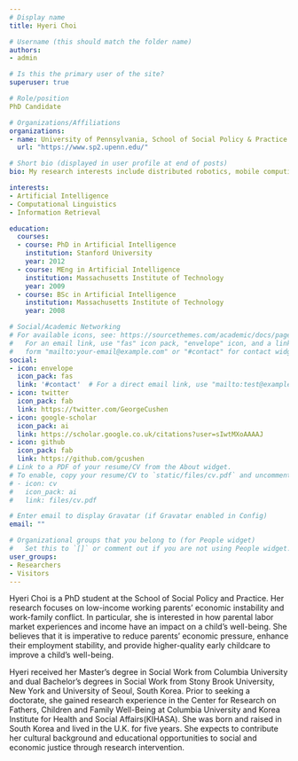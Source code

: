 ```yaml
---
# Display name
title: Hyeri Choi

# Username (this should match the folder name)
authors:
- admin

# Is this the primary user of the site?
superuser: true

# Role/position
PhD Candidate

# Organizations/Affiliations
organizations:
- name: University of Pennsylvania, School of Social Policy & Practice
  url: "https://www.sp2.upenn.edu/"

# Short bio (displayed in user profile at end of posts)
bio: My research interests include distributed robotics, mobile computing and programmable matter.

interests:
- Artificial Intelligence
- Computational Linguistics
- Information Retrieval

education:
  courses:
  - course: PhD in Artificial Intelligence
    institution: Stanford University
    year: 2012
  - course: MEng in Artificial Intelligence
    institution: Massachusetts Institute of Technology
    year: 2009
  - course: BSc in Artificial Intelligence
    institution: Massachusetts Institute of Technology
    year: 2008

# Social/Academic Networking
# For available icons, see: https://sourcethemes.com/academic/docs/page-builder/#icons
#   For an email link, use "fas" icon pack, "envelope" icon, and a link in the
#   form "mailto:your-email@example.com" or "#contact" for contact widget.
social:
- icon: envelope
  icon_pack: fas
  link: '#contact'  # For a direct email link, use "mailto:test@example.org".
- icon: twitter
  icon_pack: fab
  link: https://twitter.com/GeorgeCushen
- icon: google-scholar
  icon_pack: ai
  link: https://scholar.google.co.uk/citations?user=sIwtMXoAAAAJ
- icon: github
  icon_pack: fab
  link: https://github.com/gcushen
# Link to a PDF of your resume/CV from the About widget.
# To enable, copy your resume/CV to `static/files/cv.pdf` and uncomment the lines below.
# - icon: cv
#   icon_pack: ai
#   link: files/cv.pdf

# Enter email to display Gravatar (if Gravatar enabled in Config)
email: ""

# Organizational groups that you belong to (for People widget)
#   Set this to `[]` or comment out if you are not using People widget.
user_groups:
- Researchers
- Visitors
---
```




Hyeri Choi is a PhD student at the School of Social Policy and Practice. Her research focuses on low-income working parents’ economic instability and work-family conflict. In particular, she is interested in how parental labor market experiences and income have an impact on a child’s well-being. She believes that it is imperative to reduce parents’ economic pressure, enhance their employment stability, and provide higher-quality early childcare to improve a child’s well-being.

Hyeri received her Master’s degree in Social Work from Columbia University and dual Bachelor’s degrees in Social Work from Stony Brook University, New York and University of Seoul, South Korea. Prior to seeking a doctorate, she gained research experience in the Center for Research on Fathers, Children and Family Well-Being at Columbia University and Korea Institute for Health and Social Affairs(KIHASA). She was born and raised in South Korea and lived in the U.K. for five years. She expects to contribute her cultural background and educational opportunities to social and economic justice through research intervention.

